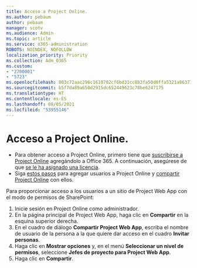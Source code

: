 ```yaml
---
title: Acceso a Project Online.
ms.author: pebaum
author: pebaum
manager: scotv
ms.audience: Admin
ms.topic: article
ms.service: o365-administration
ROBOTS: NOINDEX, NOFOLLOW
localization_priority: Priority
ms.collection: Adm_O365
ms.custom:
- "2700001"
- "5723"
ms.openlocfilehash: 803c72aac296c1610702cf6bd31cc8b3fa50d0ffa5321a8637186992bd51de3f
ms.sourcegitcommit: b5f7da89a650d2915dc652449623c78be6247175
ms.translationtype: HT
ms.contentlocale: es-ES
ms.lasthandoff: 08/05/2021
ms.locfileid: "53955146"
---
```

# <a name="access-project-online"></a>Acceso a Project Online.

- Para obtener acceso a Project Online, primero tiene que [suscribirse a Project Online](https://docs.microsoft.com/ProjectOnline/get-started-with-project-online) agregándolo a Office 365. A continuación, asegúrese de que [se le ha asignado una licencia](https://docs.microsoft.com/ProjectOnline/step-1-sign-up-for-project-online#next-make-sure-you-can-get-in).
- Siga [estos pasos](https://docs.microsoft.com/ProjectOnline/step-2-add-people-to-project-online) para agregar usuarios a Project Online y [compartir Project Online](https://docs.microsoft.com/ProjectOnline/step-2-add-people-to-project-online#4-finally-share-project-online-with-the-people-you-added) con ellos.

Para proporcionar acceso a los usuarios a un sitio de Project Web App con el modo de permisos de SharePoint:

1. Inicie sesión en Project Online como administrador.
2. En la página principal de Project Web App, haga clic en **Compartir** en la esquina superior derecha.
3. En el cuadro de diálogo **Compartir Project Web App**, escriba el nombre de usuario de la persona a la que quiere dar acceso en el cuadro **Invitar personas**.
4. Haga clic en **Mostrar opciones** y, en el menú **Seleccionar un nivel de permisos**, seleccione **Jefes de proyecto para Project Web App**.
5. Haga clic en **Compartir**.
